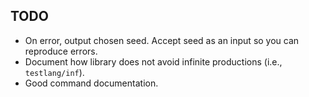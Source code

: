 TODO
----
 - On error, output chosen seed.  Accept seed as an input so you can
   reproduce errors.
 - Document how library does not avoid infinite productions (i.e.,
   `testlang/inf`).
 - Good command documentation.
